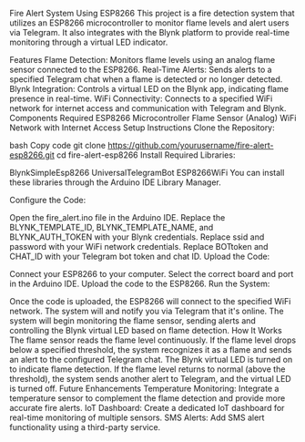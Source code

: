 Fire Alert System Using ESP8266
This project is a fire detection system that utilizes an ESP8266 microcontroller to monitor flame levels and alert users via Telegram. It also integrates with the Blynk platform to provide real-time monitoring through a virtual LED indicator.

Features
Flame Detection: Monitors flame levels using an analog flame sensor connected to the ESP8266.
Real-Time Alerts: Sends alerts to a specified Telegram chat when a flame is detected or no longer detected.
Blynk Integration: Controls a virtual LED on the Blynk app, indicating flame presence in real-time.
WiFi Connectivity: Connects to a specified WiFi network for internet access and communication with Telegram and Blynk.
Components Required
ESP8266 Microcontroller
Flame Sensor (Analog)
WiFi Network with Internet Access
Setup Instructions
Clone the Repository:

bash
Copy code
git clone https://github.com/yourusername/fire-alert-esp8266.git
cd fire-alert-esp8266
Install Required Libraries:

BlynkSimpleEsp8266
UniversalTelegramBot
ESP8266WiFi
You can install these libraries through the Arduino IDE Library Manager.

Configure the Code:

Open the fire_alert.ino file in the Arduino IDE.
Replace the BLYNK_TEMPLATE_ID, BLYNK_TEMPLATE_NAME, and BLYNK_AUTH_TOKEN with your Blynk credentials.
Replace ssid and password with your WiFi network credentials.
Replace BOTtoken and CHAT_ID with your Telegram bot token and chat ID.
Upload the Code:

Connect your ESP8266 to your computer.
Select the correct board and port in the Arduino IDE.
Upload the code to the ESP8266.
Run the System:

Once the code is uploaded, the ESP8266 will connect to the specified WiFi network.
The system will and notify you via Telegram that it's online.
The system will begin monitoring the flame sensor, sending alerts and controlling the Blynk virtual LED based on flame detection.
How It Works
The flame sensor reads the flame level continuously.
If the flame level drops below a specified threshold, the system recognizes it as a flame and sends an alert to the configured Telegram chat.
The Blynk virtual LED is turned on to indicate flame detection.
If the flame level returns to normal (above the threshold), the system sends another alert to Telegram, and the virtual LED is turned off.
Future Enhancements
Temperature Monitoring: Integrate a temperature sensor to complement the flame detection and provide more accurate fire alerts.
IoT Dashboard: Create a dedicated IoT dashboard for real-time monitoring of multiple sensors.
SMS Alerts: Add SMS alert functionality using a third-party service.
